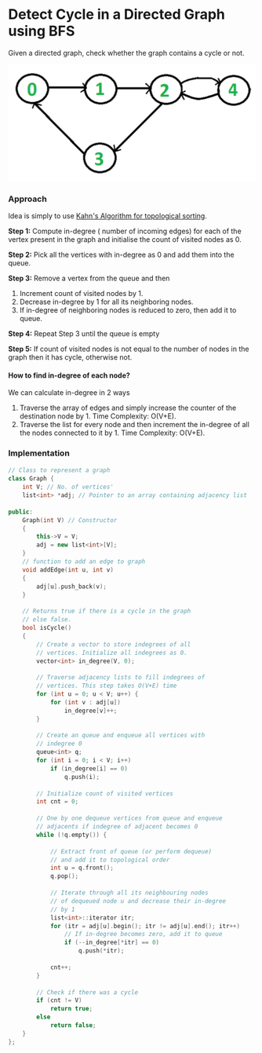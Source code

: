 # Detect Cycle in a Directed Graph using BFS

Given a directed graph, check whether the graph contains a cycle or not.

![](../../../.gitbook/assets/image%20%2816%29.png)

### Approach

Idea is simply to use [Kahn's Algorithm for topological sorting](../graph-algorithms/kahns-algorithm-topological-sorting-for-directed-acyclic-graph-dag.md).

**Step 1:** Compute in-degree \( number of incoming edges\) for each of the vertex present in the graph and initialise the count of visited nodes as 0.

**Step 2:** Pick all the vertices with in-degree as 0 and add them into the queue.

**Step 3:** Remove a vertex from the queue and then

1. Increment count of visited nodes by 1.
2. Decrease in-degree by 1 for all its neighboring nodes.
3. If in-degree of neighboring nodes is reduced to zero, then add it to queue.

**Step 4:** Repeat Step 3 until the queue is empty

**Step 5:** If count of visited nodes is not equal to the number of nodes in the graph then it has cycle, otherwise not.

#### How to find in-degree of each node?

We can calculate in-degree in 2 ways

1. Traverse the array of edges and simply increase the counter of the destination node by 1. Time Complexity: O\(V+E\).
2. Traverse the list for every node and then increment the in-degree of all the nodes connected to it by 1. Time Complexity: O\(V+E\).

### Implementation

```cpp
// Class to represent a graph
class Graph {
    int V; // No. of vertices'
    list<int> *adj; // Pointer to an array containing adjacency list
 
public:
    Graph(int V) // Constructor
    {
        this->V = V;
        adj = new list<int>[V];
    }
    // function to add an edge to graph
    void addEdge(int u, int v)
    {
        adj[u].push_back(v);
    }
 
    // Returns true if there is a cycle in the graph
    // else false.
    bool isCycle()
    {
        // Create a vector to store indegrees of all
        // vertices. Initialize all indegrees as 0.
        vector<int> in_degree(V, 0);
 
        // Traverse adjacency lists to fill indegrees of
        // vertices. This step takes O(V+E) time
        for (int u = 0; u < V; u++) {
            for (int v : adj[u])
                in_degree[v]++;
        }
 
        // Create an queue and enqueue all vertices with
        // indegree 0
        queue<int> q;
        for (int i = 0; i < V; i++)
            if (in_degree[i] == 0)
                q.push(i);
 
        // Initialize count of visited vertices
        int cnt = 0;
 
        // One by one dequeue vertices from queue and enqueue
        // adjacents if indegree of adjacent becomes 0
        while (!q.empty()) {
 
            // Extract front of queue (or perform dequeue)
            // and add it to topological order
            int u = q.front();
            q.pop();
 
            // Iterate through all its neighbouring nodes
            // of dequeued node u and decrease their in-degree
            // by 1
            list<int>::iterator itr;
            for (itr = adj[u].begin(); itr != adj[u].end(); itr++)
                // If in-degree becomes zero, add it to queue
                if (--in_degree[*itr] == 0)
                    q.push(*itr);
 
            cnt++;
        }
 
        // Check if there was a cycle
        if (cnt != V)
            return true;
        else
            return false;
    }
};
```


